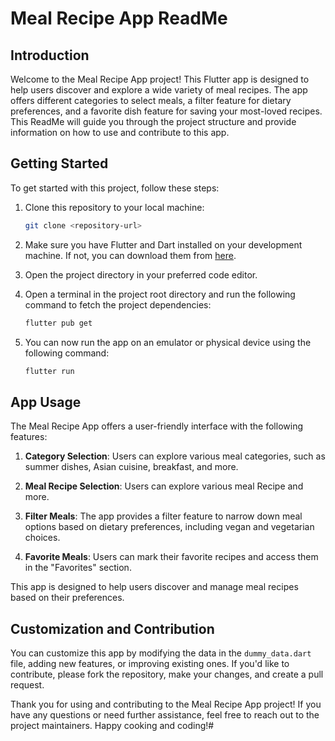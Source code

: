 # Meal Recipe App ReadMe

## Introduction

Welcome to the Meal Recipe App project! This Flutter app is designed to help users discover and explore a wide variety of meal recipes. The app offers different categories to select meals, a filter feature for dietary preferences, and a favorite dish feature for saving your most-loved recipes. This ReadMe will guide you through the project structure and provide information on how to use and contribute to this app.


## Getting Started

To get started with this project, follow these steps:

1. Clone this repository to your local machine:

   ```bash
   git clone <repository-url>
   ```

2. Make sure you have Flutter and Dart installed on your development machine. If not, you can download them from [here](https://flutter.dev/docs/get-started/install).

3. Open the project directory in your preferred code editor.

4. Open a terminal in the project root directory and run the following command to fetch the project dependencies:

   ```bash
   flutter pub get
   ```

5. You can now run the app on an emulator or physical device using the following command:

   ```bash
   flutter run
   ```

## App Usage

The Meal Recipe App offers a user-friendly interface with the following features:

1. **Category Selection**: Users can explore various meal categories, such as summer dishes, Asian cuisine, breakfast, and more.

2. **Meal Recipe Selection**: Users can explore various meal Recipe and more.

3. **Filter Meals**: The app provides a filter feature to narrow down meal options based on dietary preferences, including vegan and vegetarian choices.

4. **Favorite Meals**: Users can mark their favorite recipes and access them in the "Favorites" section.

This app is designed to help users discover and manage meal recipes based on their preferences.

## Customization and Contribution

You can customize this app by modifying the data in the `dummy_data.dart` file, adding new features, or improving existing ones. If you'd like to contribute, please fork the repository, make your changes, and create a pull request.

Thank you for using and contributing to the Meal Recipe App project! If you have any questions or need further assistance, feel free to reach out to the project maintainers. Happy cooking and coding!#
